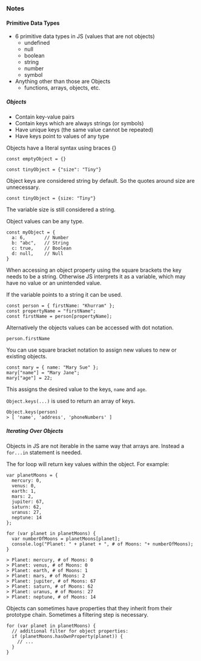### Notes

#### Primitive Data Types

* 6 primitive data types in JS (values that are not objects)
  * undefined
  * null
  * boolean
  * string
  * number
  * symbol
* Anything other than those are Objects
  * functions, arrays, objects, etc.

##### Objects

* Contain key-value pairs
* Contain keys which are always strings (or symbols)
* Have unique keys (the same value cannot be repeated)
* Have keys point to values of any type

Objects have a literal syntax using braces {}

```
const emptyObject = {}
```

```
const tinyObject = {"size": "Tiny"}
```

Object keys are considered string by default. So the quotes around size are unnecessary.

```
const tinyObject = {size: "Tiny"}
```

The variable size is still considered a string.

Object values can be any type.

```
const myObject = {
  a: 6,       // Number
  b: "abc",   // String
  c: true,    // Boolean
  d: null,    // Null
}
```

When accessing an object property using the square brackets the key needs to be a string. Otherwise JS interprets it as a variable, which may have no value or an unintended value.

If the variable points to a string it can be used.

```
const person = { firstName: "Khurram" };
const propertyName = "firstName";
const firstName = person[propertyName];
```

Alternatively the objects values can be accessed with dot notation.

```
person.firstName
```

You can use square bracket notation to assign new values to new or existing objects.

```
const mary = { name: "Mary Sue" };
mary["name"] = "Mary Jane";
mary["age"] = 22;
```

This assigns the desired value to the keys, ```name``` and ```age```.

```Object.keys(...)``` is used to return an array of keys.

```
Object.keys(person)
> [ 'name', 'address', 'phoneNumbers' ]
```

##### Iterating Over Objects

Objects in JS are not iterable in the same way that arrays are. Instead a ```for...in``` statement is needed.

The for loop will return key values within the object. For example:

```
var planetMoons = {
  mercury: 0,
  venus: 0,
  earth: 1,
  mars: 2,
  jupiter: 67,
  saturn: 62,
  uranus: 27,
  neptune: 14
};

for (var planet in planetMoons) {
  var numberOfMoons = planetMoons[planet];
  console.log("Planet: " + planet + ", # of Moons: "+ numberOfMoons);
}

> Planet: mercury, # of Moons: 0
> Planet: venus, # of Moons: 0
> Planet: earth, # of Moons: 1
> Planet: mars, # of Moons: 2
> Planet: jupiter, # of Moons: 67
> Planet: saturn, # of Moons: 62
> Planet: uranus, # of Moons: 27
> Planet: neptune, # of Moons: 14
```

Objects can sometimes have properties that they inherit from their prototype chain. Sometimes a filtering step is necessary.

```
for (var planet in planetMoons) {
  // additional filter for object properties:
  if (planetMoons.hasOwnProperty(planet)) {
    // ...
  }
}
```
